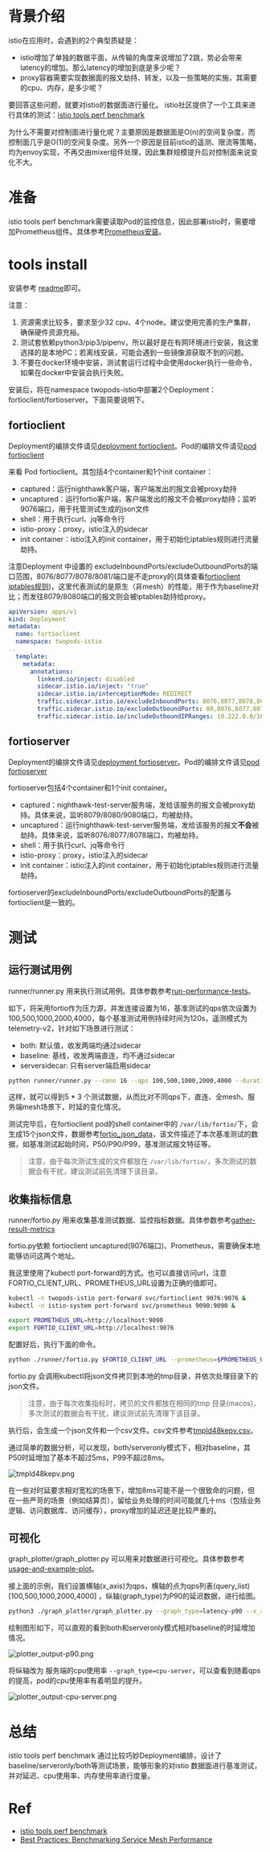 
# 背景介绍

istio在应用时，会遇到的2个典型质疑是：

- istio增加了单独的数据平面，从传输的角度来说增加了2跳，势必会带来latency的增加。那么latency的增加到底是多少呢？
- proxy容器需要实现数据面的报文劫持、转发，以及一些策略的实施，其需要的cpu、内存，是多少呢？

要回答这些问题，就要对istio的数据面进行量化。
istio社区提供了一个工具来进行具体的测试：[istio tools perf benchmark](https://github.com/istio/tools/tree/master/perf/benchmark)

为什么不需要对控制面进行量化呢？主要原因是数据面是O(n)的空间复杂度，而控制面几乎是O(1)的空间复杂度。另外一个原因是目前istio的遥测、限流等策略，均为envoy实现，不再交由mixer组件处理，因此集群规模提升后对控制面来说变化不大。

# 准备

istio tools perf benchmark需要读取Pod的监控信息，因此部署istio时，需要增加Prometheus组件。具体参考[Prometheus安装](https://istio.io/latest/docs/ops/integrations/prometheus/)。

# tools install 
安装参考 [readme](https://github.com/istio/tools/tree/master/perf/benchmark)即可。

注意：
1. 资源需求比较多，要求至少32 cpu、4个node。建议使用完善的生产集群，确保硬件资源充裕。
2. 测试套依赖python3/pip3/pipenv，所以最好是在有网环境进行安装，我这里选择的是本地PC；若离线安装，可能会遇到一些镜像源获取不到的问题。
3. 不要在docker环境中安装，测试套运行过程中会使用docker执行一些命令，如果在docker中安装会执行失败。

安装后，将在namespace twopods-istio中部署2个Deployment：fortioclient/fortioserver。下面简要说明下。

## fortioclient

Deployment的编排文件请见[deployment fortioclient](fortioclient.yaml)。Pod的编排文件请见[pod fortioclient](fortioclient-54894c5758-htdgl.yaml)

来看 Pod fortioclient。其包括4个container和1个init container：

- captured：运行nighthawk客户端，客户端发出的报文会被proxy劫持
- uncaptured：运行fortio客户端，客户端发出的报文不会被proxy劫持；监听9076端口，用于托管测试生成的json文件
- shell：用于执行curl、jq等命令行
- istio-proxy：proxy，istio注入的sidecar
- init container：istio注入的init container，用于初始化iptables规则进行流量劫持。

注意Deployment 中设置的 excludeInboundPorts/excludeOutboundPorts的端口范围，8076/8077/8078/8081/端口是不走proxy的(具体查看[fortioclient iptables规则](fortioclient.iptables.log))，这里代表测试的是原生（非mesh）的性能，用于作为baseline对比；而发往8079/8080端口的报文则会被iptables劫持给proxy。

```yaml
apiVersion: apps/v1
kind: Deployment
metadata:
  name: fortioclient
  namespace: twopods-istio
..
  template:
    metadata:
      annotations:
        linkerd.io/inject: disabled
        sidecar.istio.io/inject: "true"
        sidecar.istio.io/interceptionMode: REDIRECT
        traffic.sidecar.istio.io/excludeInboundPorts: 8076,8077,8078,8081,9999
        traffic.sidecar.istio.io/excludeOutboundPorts: 80,8076,8077,8078,8081
        traffic.sidecar.istio.io/includeOutboundIPRanges: 10.222.0.0/16
```

## fortioserver

Deployment的编排文件请见[deployment fortioserver](fortioserver.yaml)。Pod的编排文件请见[pod fortioserver](fortioserver-6bc8c484d4-n2tq6.yaml)

fortioserver包括4个container和1个init container。

- captured：nighthawk-test-server服务端，发给该服务的报文会被proxy劫持。具体来说，监听8079/8080/9080端口，均被劫持。
- uncaptured：运行nighthawk-test-server服务端，发给该服务的报文**不会**被劫持。具体来说，监听8076/8077/8078端口，均被劫持。
- shell：用于执行curl、jq等命令行
- istio-proxy：proxy，istio注入的sidecar
- init container：istio注入的init container，用于初始化iptables规则进行流量劫持。

fortioserver的excludeInboundPorts/excludeOutboundPorts的配置与fortioclient是一致的。

# 测试

## 运行测试用例

runner/runner.py 用来执行测试用例。具体参数参考[run-performance-tests](https://github.com/istio/tools/tree/master/perf/benchmark#run-performance-tests)。

如下，将采用fortio作为压力源，并发连接设置为16，基准测试的qps依次设置为100,500,1000,2000,4000，每个基准测试用例持续时间为120s，遥测模式为telemetry-v2，针对如下场景进行测试：

- both: 默认值，收发两端均通过sidecar
- baseline: 基线，收发两端直连，均不通过sidecar
- serversidecar: 只有server端启用sidecar

```bash
python runner/runner.py --conn 16 --qps 100,500,1000,2000,4000 --duration 120 --serversidecar --baseline --load_gen_type=fortio --telemetry_mode=v2-nullvm
```

这样，就可以得到5 * 3 个测试数据，从而比对不同qps下，直连、全mesh、服务端mesh场景下，时延的变化情况。

测试完毕后，在fortioclient pod的shell container中的 `/var/lib/fortio/`下，会生成15个json文件，数据参考[fortio_json_data](fortio_json_data/2021-08-04-121644_a551ba6e_qps_100_c_16_1024_v2_nullvm_baseline.json)，该文件描述了本次基准测试的数据，如基准测试起始时间，P50/P90/P99，基准测试报文特征等。

> 注意，由于每次测试生成的文件都放在 `/var/lib/fortio/`，多次测试的数据会有干扰，建议测试前先清理下该目录。

## 收集指标信息

runner/fortio.py 用来收集基准测试数据、监控指标数据。具体参数参考[gather-result-metrics](https://github.com/istio/tools/tree/master/perf/benchmark#gather-result-metrics)

fortio.py依赖 fortioclient uncaptured(9076端口)、Prometheus，需要确保本地能够访问这两个地址。

我这里使用了kubectl port-forward的方式。也可以直接访问url，注意FORTIO_CLIENT_URL、PROMETHEUS_URL设置为正确的值即可。

```bash
kubectl -n twopods-istio port-forward svc/fortioclient 9076:9076 &
kubectl -n istio-system port-forward svc/prometheus 9090:9090 &

export PROMETHEUS_URL=http://localhost:9090
export FORTIO_CLIENT_URL=http://localhost:9076
```

配置好后，执行下面的命令。

```bash
python ./runner/fortio.py $FORTIO_CLIENT_URL --prometheus=$PROMETHEUS_URL --csv StartTime,ActualDuration,Labels,NumThreads,ActualQPS,p50,p90,p99,p999,cpu_mili_avg_istio_proxy_fortioclient,cpu_mili_avg_istio_proxy_fortioserver,cpu_mili_avg_istio_proxy_istio-ingressgateway,mem_Mi_avg_istio_proxy_fortioclient,mem_Mi_avg_istio_proxy_fortioserver,mem_Mi_avg_istio_proxy_istio-ingressgateway
```

fortio.py 会调用kubectl将json文件拷贝到本地的tmp目录，并依次处理目录下的json文件。

> 注意，由于每次收集指标时，拷贝的文件都放在相同的tmp 目录(macos)，多次测试的数据会有干扰，建议测试前先清理下该目录。

执行后，会生成一个json文件和一个csv文件。csv文件参考[tmpld48kepv.csv](tmpld48kepv.csv)。

通过简单的数据分析，可以发现，both/serveronly模式下，相对baseline，其P50时延增加了基本不超过5ms，P99不超过8ms。

![tmpld48kepv.png](tmpld48kepv.png)

在一些对时延要求相对宽松的场景下，增加8ms可能不是一个很致命的问题，但在一些严苛的场景（例如结算页），留给业务处理的时间可能就几十ms（包括业务逻辑、访问数据库、访问缓存），proxy增加的延迟还是比较严重的。

## 可视化

graph_plotter/graph_plotter.py 可以用来对数据进行可视化。具体参数参考[usage-and-example-plot](https://github.com/istio/tools/blob/master/perf/benchmark/graph_plotter/README.md#usage-and-example-plot)。

接上面的示例，我们设置横轴(x_axis)为qps，横轴的点为qps列表(query_list) [100,500,1000,2000,4000] ，纵轴(graph_type)为P90的延迟数据，进行绘图。

```bash
python3 ./graph_plotter/graph_plotter.py --graph_type=latency-p90 --x_axis=qps --telemetry_modes=v2-nullvm_serveronly,v2-nullvm_baseline,v2-nullvm_both --query_list=100,500,1000,2000,4000 --query_str=NumThreads==16 --csv_filepath=/var/folders/sf/ndqwtn_105n5c4pfcg9kh1rc19706f/T/tmpld48kepv.csv --graph_title=./graph_plotter/example_plot/plotter_output4.png
```

绘制图形如下，可以直观的看到both和serveronly模式相对baseline的时延增加情况。

![plotter_output-p90.png](plotter_output-p90.png)

将纵轴改为 服务端的cpu使用率 `--graph_type=cpu-server`，可以查看到随着qps的提高，pod的cpu使用率有着明显的提升。

![plotter_output-cpu-server.png](plotter_output-cpu-server.png)

# 总结

istio tools perf benchmark 通过比较巧妙Deployment编排，设计了baseline/serveronly/both等测试场景，能够形象的对istio 数据面进行基准测试，并对延迟、cpu使用率、内存使用率进行度量。

# Ref

- [istio tools perf benchmark](https://github.com/istio/tools/tree/master/perf/benchmark)
- [Best Practices: Benchmarking Service Mesh Performance](https://istio.io/latest/blog/2019/performance-best-practices/)

